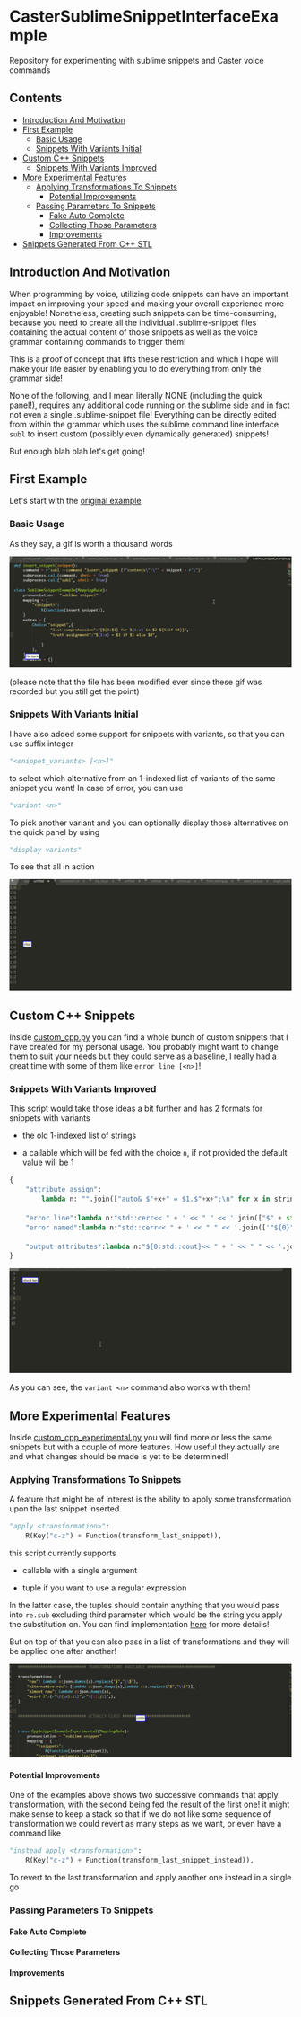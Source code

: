 # CasterSublimeSnippetInterfaceExample

Repository for experimenting with sublime snippets and Caster voice commands 

## Contents
<!-- MarkdownTOC  autolink="true" -->

- [Introduction And Motivation](#introduction-and-motivation)
- [First Example](#first-example)
	- [Basic Usage](#basic-usage)
	- [Snippets With Variants Initial](#snippets-with-variants-initial)
- [Custom C++ Snippets](#custom-c-snippets)
	- [Snippets With Variants Improved](#snippets-with-variants-improved)
- [More Experimental Features](#more-experimental-features)
	- [Applying Transformations To Snippets](#applying-transformations-to-snippets)
		- [Potential Improvements](#potential-improvements)
	- [Passing Parameters To Snippets](#passing-parameters-to-snippets)
		- [Fake Auto Complete](#fake-auto-complete)
		- [Collecting Those Parameters](#collecting-those-parameters)
		- [Improvements](#improvements)
- [Snippets Generated From C++ STL](#snippets-generated-from-c-stl)

<!-- /MarkdownTOC -->

## Introduction And Motivation

When programming by voice, utilizing code snippets can have an important impact on improving your speed and making your overall experience more enjoyable! Nonetheless, creating such snippets can be time-consuming, because you need to create all the individual .sublime-snippet files containing the actual content of those snippets as well as the voice grammar containing commands to trigger them!

This is a proof of concept that lifts these restriction and which I hope will make your life easier by enabling you to do everything from only the grammar side!

None of the following, and I mean literally NONE (including the quick panel!), requires any additional code running on the sublime side and in fact not even a single .sublime-snippet file! Everything can be directly edited from within the grammar which uses the sublime command line interface `subl` to insert custom (possibly even dynamically generated) snippets!

But enough blah blah let's get going!

## First Example

Let's start with the [original example](./sublime_snippet_example.py) 

### Basic Usage

As they say, a gif is worth a thousand words

![example](./example.gif)

(please note that the file has been modified ever since these gif was recorded but you still get the point)


### Snippets With Variants Initial


I have also added some support for snippets with variants, so that you can use suffix integer

```python
"<snippet_variants> [<n>]"
```

to select which alternative from an 1-indexed list of variants of the same snippet you want! In case of error, you can use 

```python
"variant <n>"
```

To pick another variant and you can optionally display those alternatives on the quick panel by using

```python
"display variants"
```

To see that all in action

![example2](./example2.gif)



## Custom C++ Snippets

Inside [custom_cpp.py](./custom_cpp.py) you can find a whole bunch of custom snippets that I have created for my personal usage. You probably might want to change them to suit your needs but they could serve as a baseline, I really had a great time with some of them like `error line [<n>]`!


### Snippets With Variants Improved

This script would take those ideas a bit further and has 2 formats for snippets with variants

* the old 1-indexed list of strings

* a callable which will be fed with the choice `n`, if not provided the default value will be 1

```python
{
    "attribute assign":
        lambda n: "".join(["auto& $"+x+" = $1.$"+x+";\n" for x in string_range(2,n + 2)]),

    "error line":lambda n:"std::cerr<< " + ' << " " << '.join(["$" + str(x) for x in range(1,n + 1)]) + " << std::endl;",
    "error named":lambda n:"std::cerr<< " + ' << " " << '.join(['"${0}" << " " << ${0}'.format(x) for x in range(1,n + 1)]) + " << std::endl;",

    "output attributes":lambda n:"${0:std::cout}<< " + ' << " " << '.join(["$1.$" + str(x) for x in range(2,n + 2)]) + " << std::endl;",
}
```

![example4](./example4.gif)

As you can see, the `variant <n>` command also works with them! 


## More Experimental Features

Inside [custom_cpp_experimental.py](./custom_cpp_experimental.py) you will find more or less the same snippets but with a couple of more features. How useful they actually are and what changes should be made is yet to be determined!

### Applying Transformations To Snippets

A feature that might be of interest is the ability to apply some transformation upon the last snippet inserted. 

```python
"apply <transformation>":
	R(Key("c-z") + Function(transform_last_snippet)),
```

this script currently supports

- callable with a single argument

- tuple if you want to use a regular expression

In the latter case, the tuples should contain anything that you would pass into `re.sub` excluding third parameter which would be the string you apply the substitution on. You can find implementation [here](https://github.com/mpourmpoulis/CasterSublimeSnippetInterfaceExample/blob/master/custom_cpp_experimental.py#L70) for more details!


But on top of that you can also pass in a list of transformations and they will be applied one after another!


![example3](./example3.gif)

#### Potential Improvements

One of the examples above shows two successive commands that apply transformation, with the second being fed the result of the first one! it might make sense to keep a stack so that if we do not like some sequence of transformation we could revert as many steps as we want, or even have a command like

```python
"instead apply <transformation>":
	R(Key("c-z") + Function(transform_last_snippet_instead)),
```

To revert to the last transformation and apply another one instead in a single go

### Passing Parameters To Snippets

#### Fake Auto Complete

#### Collecting Those Parameters

#### Improvements


## Snippets Generated From C++ STL

